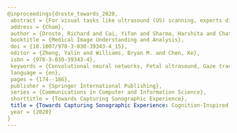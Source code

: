 ```yaml
---
@inproceedings{droste_towards_2020,
 abstract = {For visual tasks like ultrasound (US) scanning, experts direct their gaze towards regions of task-relevant information. Therefore, learning to predict the gaze of sonographers on US videos captures the spatio-temporal patterns that are important for US scanning. The spatial distribution of gaze points on video frames can be represented through heat maps termed saliency maps. Here, we propose a temporally bidirectional model for video saliency prediction (BDS-Net), drawing inspiration from modern theories of human cognition. The model consists of a convolutional neural network (CNN) encoder followed by a bidirectional gated-recurrent-unit recurrent convolutional network (GRU-RCN) decoder. The temporal bidirectionality mimics human cognition, which simultaneously reacts to past and predicts future sensory inputs. We train the BDS-Net alongside spatial and temporally one-directional comparative models on the task of predicting saliency in videos of US abdominal circumference plane detection. The BDS-Net outperforms the comparative models on four out of five saliency metrics. We present a qualitative analysis on representative examples to explain the model’s superior performance.},
 address = {Cham},
 author = {Droste, Richard and Cai, Yifan and Sharma, Harshita and Chatelain, Pierre and Papageorghiou, Aris T. and Noble, J. Alison},
 booktitle = {Medical Image Understanding and Analysis},
 doi = {10.1007/978-3-030-39343-4_15},
 editor = {Zheng, Yalin and Williams, Bryan M. and Chen, Ke},
 isbn = {978-3-030-39343-4},
 keywords = {Convolutional neural networks, Fetal ultrasound, Gaze tracking, Video saliency prediction},
 language = {en},
 pages = {174--186},
 publisher = {Springer International Publishing},
 series = {Communications in Computer and Information Science},
 shorttitle = {Towards Capturing Sonographic Experience},
 title = {Towards Capturing Sonographic Experience: Cognition-Inspired Ultrasound Video Saliency Prediction},
 year = {2020}
}
---
```

